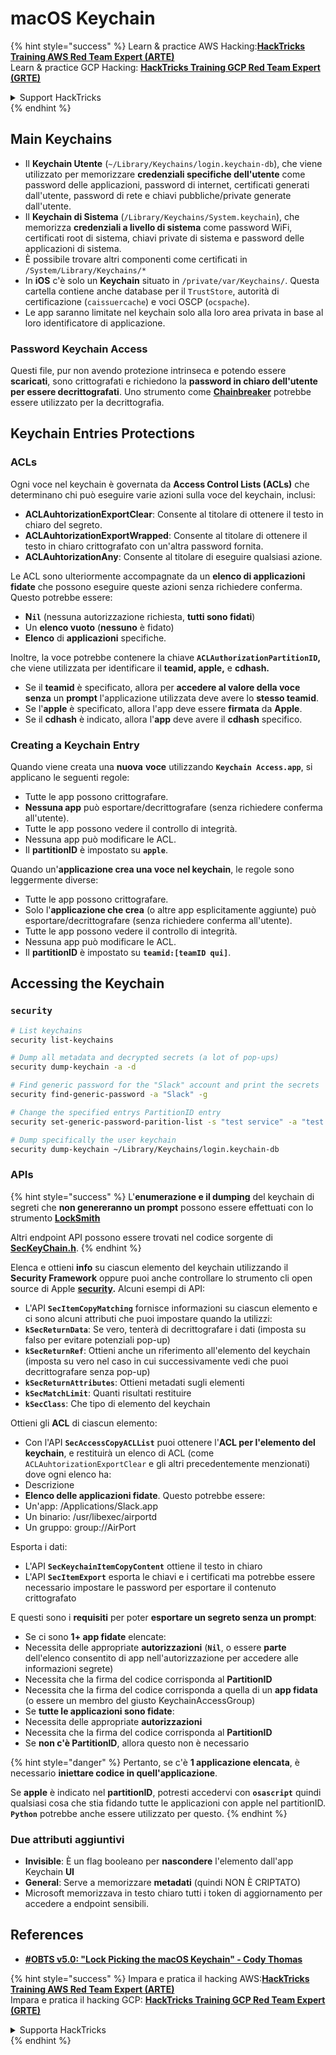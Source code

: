 # macOS Keychain

{% hint style="success" %}
Learn & practice AWS Hacking:<img src="../../.gitbook/assets/arte.png" alt="" data-size="line">[**HackTricks Training AWS Red Team Expert (ARTE)**](https://training.hacktricks.xyz/courses/arte)<img src="../../.gitbook/assets/arte.png" alt="" data-size="line">\
Learn & practice GCP Hacking: <img src="../../.gitbook/assets/grte.png" alt="" data-size="line">[**HackTricks Training GCP Red Team Expert (GRTE)**<img src="../../.gitbook/assets/grte.png" alt="" data-size="line">](https://training.hacktricks.xyz/courses/grte)

<details>

<summary>Support HackTricks</summary>

* Check the [**subscription plans**](https://github.com/sponsors/carlospolop)!
* **Join the** 💬 [**Discord group**](https://discord.gg/hRep4RUj7f) or the [**telegram group**](https://t.me/peass) or **follow** us on **Twitter** 🐦 [**@hacktricks\_live**](https://twitter.com/hacktricks\_live)**.**
* **Share hacking tricks by submitting PRs to the** [**HackTricks**](https://github.com/carlospolop/hacktricks) and [**HackTricks Cloud**](https://github.com/carlospolop/hacktricks-cloud) github repos.

</details>
{% endhint %}

## Main Keychains

* Il **Keychain Utente** (`~/Library/Keychains/login.keychain-db`), che viene utilizzato per memorizzare **credenziali specifiche dell'utente** come password delle applicazioni, password di internet, certificati generati dall'utente, password di rete e chiavi pubbliche/private generate dall'utente.
* Il **Keychain di Sistema** (`/Library/Keychains/System.keychain`), che memorizza **credenziali a livello di sistema** come password WiFi, certificati root di sistema, chiavi private di sistema e password delle applicazioni di sistema.
* È possibile trovare altri componenti come certificati in `/System/Library/Keychains/*`
* In **iOS** c'è solo un **Keychain** situato in `/private/var/Keychains/`. Questa cartella contiene anche database per il `TrustStore`, autorità di certificazione (`caissuercache`) e voci OSCP (`ocspache`).
* Le app saranno limitate nel keychain solo alla loro area privata in base al loro identificatore di applicazione.

### Password Keychain Access

Questi file, pur non avendo protezione intrinseca e potendo essere **scaricati**, sono crittografati e richiedono la **password in chiaro dell'utente per essere decrittografati**. Uno strumento come [**Chainbreaker**](https://github.com/n0fate/chainbreaker) potrebbe essere utilizzato per la decrittografia.

## Keychain Entries Protections

### ACLs

Ogni voce nel keychain è governata da **Access Control Lists (ACLs)** che determinano chi può eseguire varie azioni sulla voce del keychain, inclusi:

* **ACLAuhtorizationExportClear**: Consente al titolare di ottenere il testo in chiaro del segreto.
* **ACLAuhtorizationExportWrapped**: Consente al titolare di ottenere il testo in chiaro crittografato con un'altra password fornita.
* **ACLAuhtorizationAny**: Consente al titolare di eseguire qualsiasi azione.

Le ACL sono ulteriormente accompagnate da un **elenco di applicazioni fidate** che possono eseguire queste azioni senza richiedere conferma. Questo potrebbe essere:

* **N`il`** (nessuna autorizzazione richiesta, **tutti sono fidati**)
* Un **elenco vuoto** (**nessuno** è fidato)
* **Elenco** di **applicazioni** specifiche.

Inoltre, la voce potrebbe contenere la chiave **`ACLAuthorizationPartitionID`,** che viene utilizzata per identificare il **teamid, apple,** e **cdhash.**

* Se il **teamid** è specificato, allora per **accedere al valore della voce** **senza** un **prompt** l'applicazione utilizzata deve avere lo **stesso teamid**.
* Se l'**apple** è specificato, allora l'app deve essere **firmata** da **Apple**.
* Se il **cdhash** è indicato, allora l'**app** deve avere il **cdhash** specifico.

### Creating a Keychain Entry

Quando viene creata una **nuova** **voce** utilizzando **`Keychain Access.app`**, si applicano le seguenti regole:

* Tutte le app possono crittografare.
* **Nessuna app** può esportare/decrittografare (senza richiedere conferma all'utente).
* Tutte le app possono vedere il controllo di integrità.
* Nessuna app può modificare le ACL.
* Il **partitionID** è impostato su **`apple`**.

Quando un'**applicazione crea una voce nel keychain**, le regole sono leggermente diverse:

* Tutte le app possono crittografare.
* Solo l'**applicazione che crea** (o altre app esplicitamente aggiunte) può esportare/decrittografare (senza richiedere conferma all'utente).
* Tutte le app possono vedere il controllo di integrità.
* Nessuna app può modificare le ACL.
* Il **partitionID** è impostato su **`teamid:[teamID qui]`**.

## Accessing the Keychain

### `security`
```bash
# List keychains
security list-keychains

# Dump all metadata and decrypted secrets (a lot of pop-ups)
security dump-keychain -a -d

# Find generic password for the "Slack" account and print the secrets
security find-generic-password -a "Slack" -g

# Change the specified entrys PartitionID entry
security set-generic-password-parition-list -s "test service" -a "test acount" -S

# Dump specifically the user keychain
security dump-keychain ~/Library/Keychains/login.keychain-db
```
### APIs

{% hint style="success" %}
L'**enumerazione e il dumping** del keychain di segreti che **non genereranno un prompt** possono essere effettuati con lo strumento [**LockSmith**](https://github.com/its-a-feature/LockSmith)

Altri endpoint API possono essere trovati nel codice sorgente di [**SecKeyChain.h**](https://opensource.apple.com/source/libsecurity\_keychain/libsecurity\_keychain-55017/lib/SecKeychain.h.auto.html).
{% endhint %}

Elenca e ottieni **info** su ciascun elemento del keychain utilizzando il **Security Framework** oppure puoi anche controllare lo strumento cli open source di Apple [**security**](https://opensource.apple.com/source/Security/Security-59306.61.1/SecurityTool/macOS/security.c.auto.html)**.** Alcuni esempi di API:

* L'API **`SecItemCopyMatching`** fornisce informazioni su ciascun elemento e ci sono alcuni attributi che puoi impostare quando la utilizzi:
* **`kSecReturnData`**: Se vero, tenterà di decrittografare i dati (imposta su falso per evitare potenziali pop-up)
* **`kSecReturnRef`**: Ottieni anche un riferimento all'elemento del keychain (imposta su vero nel caso in cui successivamente vedi che puoi decrittografare senza pop-up)
* **`kSecReturnAttributes`**: Ottieni metadati sugli elementi
* **`kSecMatchLimit`**: Quanti risultati restituire
* **`kSecClass`**: Che tipo di elemento del keychain

Ottieni gli **ACL** di ciascun elemento:

* Con l'API **`SecAccessCopyACLList`** puoi ottenere l'**ACL per l'elemento del keychain**, e restituirà un elenco di ACL (come `ACLAuhtorizationExportClear` e gli altri precedentemente menzionati) dove ogni elenco ha:
* Descrizione
* **Elenco delle applicazioni fidate**. Questo potrebbe essere:
* Un'app: /Applications/Slack.app
* Un binario: /usr/libexec/airportd
* Un gruppo: group://AirPort

Esporta i dati:

* L'API **`SecKeychainItemCopyContent`** ottiene il testo in chiaro
* L'API **`SecItemExport`** esporta le chiavi e i certificati ma potrebbe essere necessario impostare le password per esportare il contenuto crittografato

E questi sono i **requisiti** per poter **esportare un segreto senza un prompt**:

* Se ci sono **1+ app fidate** elencate:
* Necessita delle appropriate **autorizzazioni** (**`Nil`**, o essere **parte** dell'elenco consentito di app nell'autorizzazione per accedere alle informazioni segrete)
* Necessita che la firma del codice corrisponda al **PartitionID**
* Necessita che la firma del codice corrisponda a quella di un **app fidata** (o essere un membro del giusto KeychainAccessGroup)
* Se **tutte le applicazioni sono fidate**:
* Necessita delle appropriate **autorizzazioni**
* Necessita che la firma del codice corrisponda al **PartitionID**
* Se **non c'è PartitionID**, allora questo non è necessario

{% hint style="danger" %}
Pertanto, se c'è **1 applicazione elencata**, è necessario **iniettare codice in quell'applicazione**.

Se **apple** è indicato nel **partitionID**, potresti accedervi con **`osascript`** quindi qualsiasi cosa che stia fidando tutte le applicazioni con apple nel partitionID. **`Python`** potrebbe anche essere utilizzato per questo.
{% endhint %}

### Due attributi aggiuntivi

* **Invisible**: È un flag booleano per **nascondere** l'elemento dall'app Keychain **UI**
* **General**: Serve a memorizzare **metadati** (quindi NON È CRIPTATO)
* Microsoft memorizzava in testo chiaro tutti i token di aggiornamento per accedere a endpoint sensibili.

## References

* [**#OBTS v5.0: "Lock Picking the macOS Keychain" - Cody Thomas**](https://www.youtube.com/watch?v=jKE1ZW33JpY)

{% hint style="success" %}
Impara e pratica il hacking AWS:<img src="../../.gitbook/assets/arte.png" alt="" data-size="line">[**HackTricks Training AWS Red Team Expert (ARTE)**](https://training.hacktricks.xyz/courses/arte)<img src="../../.gitbook/assets/arte.png" alt="" data-size="line">\
Impara e pratica il hacking GCP: <img src="../../.gitbook/assets/grte.png" alt="" data-size="line">[**HackTricks Training GCP Red Team Expert (GRTE)**<img src="../../.gitbook/assets/grte.png" alt="" data-size="line">](https://training.hacktricks.xyz/courses/grte)

<details>

<summary>Supporta HackTricks</summary>

* Controlla i [**piani di abbonamento**](https://github.com/sponsors/carlospolop)!
* **Unisciti al** 💬 [**gruppo Discord**](https://discord.gg/hRep4RUj7f) o al [**gruppo telegram**](https://t.me/peass) o **seguici** su **Twitter** 🐦 [**@hacktricks\_live**](https://twitter.com/hacktricks\_live)**.**
* **Condividi trucchi di hacking inviando PR ai** [**HackTricks**](https://github.com/carlospolop/hacktricks) e [**HackTricks Cloud**](https://github.com/carlospolop/hacktricks-cloud) repos di github.

</details>
{% endhint %}
